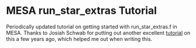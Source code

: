 MESA run_star_extras Tutorial
=============================

Periodically updated tutorial on getting started with run_star_extras.f in MESA. Thanks to Josiah Schwab for putting out another excellent [tutorial](http://eridanus.berkeley.edu/run_star_extras.html) on this a few years ago, which helped me out when writing this.
